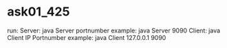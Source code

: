 # ask01_425

run:
    Server:          java Server portnumber
            example: java Server 9090
    Client:          java Client IP Portnumber
            example: java Client 127.0.0.1 9090
